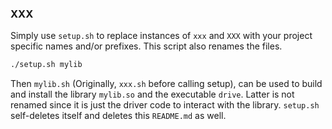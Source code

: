 ### XXX

Simply use `setup.sh` to replace instances of `xxx` and `XXX` with your
project specific names and/or prefixes. This script also renames the files.

```sh
./setup.sh mylib
```

Then `mylib.sh` (Originally, `xxx.sh` before calling setup), can be used to
build and install the library `mylib.so` and the executable `drive`. Latter
is not renamed since it is just the driver code to interact with the library.
`setup.sh` self-deletes itself and deletes this `README.md` as well.
